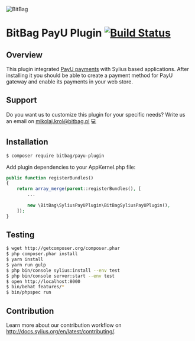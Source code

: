 ![BitBag](https://bitbag.pl/static/bitbag-logo.png)

# BitBag PayU Plugin [![Build Status](https://travis-ci.org/BitBagCommerce/SyliusPayUPlugin.svg?branch=master)](https://travis-ci.org/BitBagCommerce/SyliusPayUPlugin)

## Overview

This plugin integrated [PayU payments](https://www.payu.pl/) with Sylius based applications. After installing it you should be able to create a payment method for PayU gateway and enable its payments in your web store.

## Support

Do you want us to customize this plugin for your specific needs? Write us an email on mikolaj.krol@bitbag.pl 💻

## Installation

```bash
$ composer require bitbag/payu-plugin

```
    
Add plugin dependencies to your AppKernel.php file:

```php
public function registerBundles()
{
    return array_merge(parent::registerBundles(), [
        ...
        
        new \BitBag\SyliusPayUPlugin\BitBagSyliusPayUPlugin(),
    ]);
}
```

## Testing
```bash
$ wget http://getcomposer.org/composer.phar
$ php composer.phar install
$ yarn install
$ yarn run gulp
$ php bin/console sylius:install --env test
$ php bin/console server:start --env test
$ open http://localhost:8000
$ bin/behat features/*
$ bin/phpspec run
```

## Contribution

Learn more about our contribution workflow on http://docs.sylius.org/en/latest/contributing/.
